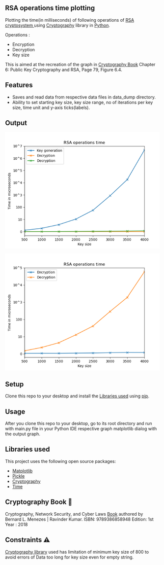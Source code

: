 ## RSA operations time plotting
Plotting the time(in milliseconds) of following operations of [RSA cryptosystem ](https://en.wikipedia.org/wiki/RSA_(cryptosystem)) using 
[Cryptography](https://pypi.org/project/cryptography/) library in [Python](https://www.python.org/).

Operations :
- Encryption
- Decryption
- Key size

This is aimed at the recreation of  the graph in [Cryptography Book](#cryptography-book) Chapter 6: Public Key Cryptography and RSA, Page 79, Figure 6.4.


## Features 
- Saves and read data from respective data files in data_dump directory.
- Ability to set starting key size, key size range, no of iterations per key size, time unit and y-axis ticks(labels).


## Output
![RSA time with key](./readme_images/rsa_w_key_img.png)

![RSA time without key](./readme_images/rsa_wo_key_img.png)

## Setup

Clone this repo to your desktop and install the [Libraries used](#libraries-used)</a> using [pip](https://pypi.org/project/pip/).

## Usage
After you clone this repo to your desktop, go to its root directory and run with main.py file in your Python IDE respective graph matplotlib dialog with the output graph.


## Libraries used

This project uses the following open source packages:

- [Matplotlib](https://matplotlib.org/)
- [Pickle](https://docs.python.org/3/library/pickle.html)
- [Cryptography](https://pypi.org/project/cryptography/)
- [Time](https://docs.python.org/3/library/time.html)



## Cryptography Book :notebook_with_decorative_cover:
Cryptography, Network Security, and Cyber Laws [Book](https://www.cengage.co.in/book-list/print/cryptography-network-security-and-cyber-laws-sl) authored by  Bernard L. Menezes | Ravinder Kumar.
ISBN: 9789386858948
Edition: 1st
Year : 2018


## Constraints ⚠
[Cryptography library](https://pypi.org/project/cryptography/) used has limitation of minimum key size of 800 to avoid errors of  Data too long for key size
even for empty string.

